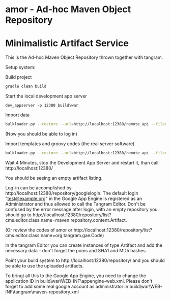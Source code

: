 amor - Ad-hoc Maven Object Repository
==========================

Minimalistic Artifact Service
===================

This is the Ad-hoc Maven Object Repository thrown together with tangram.

Setup system:

Build project

```bash
gradle clean build
```

Start  the local development app server

```
dev_appserver -p 12380 build\war
```

Import data

```bash
bulkloader.py --restore --url=http://localhost:12380/remote_api --filename=online-src/amor.db
```

(Now you should be able to log in)

Import templates and groovy codes (the real server software)

```bash
bulkloader.py --restore --url=http://localhost:12380/remote_api --filename=online-src/amor-code.db
```

Wait 4 Minutes, stop the Development App Server and restart it, than call http://localhost:12380/

You should be seeing an empty artifact listing. 

Log-in can be accomplished by http://localhost:12380/repository/googlelogin. The default login "test@example.org" in the Google App Engine is registered as an Administrator and thus allowed to call the Tangram Editor. Don't be confused by the error message after login, with an empty repository you should go to http://localhost:12380/repository/list?cms.editor.class.name=maven.repository.content.Artifact.

(Or review the codes of amor or http://localhost:12380/repository/list?cms.editor.class.name=org.tangram.gae.Code)

In the tangram Editor you can create instances of type Artifact and add the necessary data - don't forget the poms and SHA1 and MD5 hashes.

Point your build system to http://localhost:12380/repository/ and you should be able to use the uploaded artifacts.

To bringt all this to the Google App Engine, you need to change the application ID in build\war\WEB-INF\appengine-web.xml. Please don't forget to add some real google account as administrator in build\war\WEB-INF\tangram\maven-repository.xml
